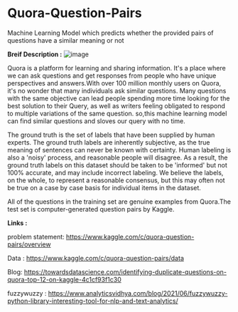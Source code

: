 # Quora-Question-Pairs
Machine Learning Model which predicts whether the provided pairs of questions have a similar meaning or not

**Breif Description :**
![image](https://user-images.githubusercontent.com/62200958/125176380-8eda3d80-e1f0-11eb-8ae9-03bd9776fa0a.png)


Quora is a platform for learning and sharing information. It's a place where we can ask questions and get responses from people who have unique perspectives and answers.With over 100 million monthly users on Quora, it's no wonder that many individuals ask similar questions. Many questions with the same objective can lead people spending more time looking for the best solution to their Query, as well as writers feeling obligated to respond to multiple variations of the same question. so,this machine learning model can find similar questions and sloves our query with no time.

The ground truth is the set of labels that have been supplied by human experts. The ground truth labels are inherently subjective, as the true meaning of sentences can never be known with certainty. Human labeling is also a 'noisy' process, and reasonable people will disagree. As a result, the ground truth labels on this dataset should be taken to be 'informed' but not 100% accurate, and may include incorrect labeling. We believe the labels, on the whole, to represent a reasonable consensus, but this may often not be true on a case by case basis for individual items in the dataset.

All of the questions in the training set are genuine examples from Quora.The test set is computer-generated question pairs by Kaggle.

**Links :**

problem statement: https://www.kaggle.com/c/quora-question-pairs/overview

Data : https://www.kaggle.com/c/quora-question-pairs/data

Blog: https://towardsdatascience.com/identifying-duplicate-questions-on-quora-top-12-on-kaggle-4c1cf93f1c30

fuzzywuzzy : https://www.analyticsvidhya.com/blog/2021/06/fuzzywuzzy-python-library-interesting-tool-for-nlp-and-text-analytics/







